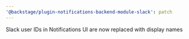 ```yaml
---
'@backstage/plugin-notifications-backend-module-slack': patch
---
```


Slack user IDs in Notifications UI are now replaced with display names
